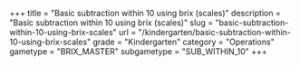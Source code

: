 +++
title = "Basic subtraction within 10 using brix (scales)"
description = "Basic subtraction within 10 using brix (scales)"
slug = "basic-subtraction-within-10-using-brix-scales"
url = "/kindergarten/basic-subtraction-within-10-using-brix-scales"
grade = "Kindergarten"
category = "Operations"
gametype = "BRIX_MASTER"
subgametype = "SUB_WITHIN_10"
+++